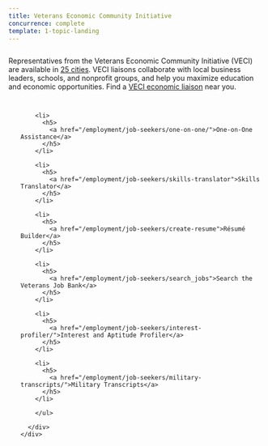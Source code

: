 ```yaml
---
title: Veterans Economic Community Initiative
concurrence: complete
template: 1-topic-landing
---
```


<div class="main" role="main" markdown="0">

<div class="section one" markdown="0">
<div class="primary" markdown="0">
<div class="row" markdown="0">
<div class="small-12 columns" markdown="1">

Representatives from the Veterans Economic Community Initiative (VECI) are available in [25 cities](http://www.benefits.va.gov/TEEI/economic-liaison-list.asp). VECI liaisons collaborate with local business leaders, schools, and nonprofit groups, and help you maximize education and economic opportunities. Find a [VECI economic liaison](http://www.benefits.va.gov/VECI/docs/VECIPOCList.pdf) near you. 

</div>
</div>
</div>



<div class="navigation">
  <div class="row">
    <div class="small-12 columns">
        <ul class="small-block-grid-1 medium-block-grid-3 cards small">

        <li>
          <h5>
            <a href="/employment/job-seekers/one-on-one/">One-on-One Assistance</a>
          </h5>  
        </li>

        <li>
          <h5>
            <a href="/employment/job-seekers/skills-translator">Skills Translator</a>
          </h5>
        </li>  

        <li>
          <h5>
            <a href="/employment/job-seekers/create-resume">Résumé Builder</a>
          </h5>  
        </li>

        <li>
          <h5>
            <a href="/employment/job-seekers/search_jobs">Search the Veterans Job Bank</a>
          </h5>
        </li>  

        <li>
          <h5>
            <a href="/employment/job-seekers/interest-profiler/">Interest and Aptitude Profiler</a>
          </h5>
        </li>

        <li>
          <h5>
            <a href="/employment/job-seekers/military-transcripts/">Military Transcripts</a>
          </h5>
        </li>   

        </ul>

      </div>
    </div>  
  </div>

</div>
